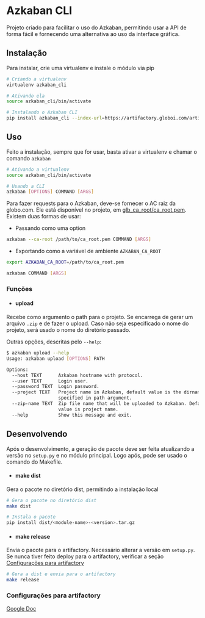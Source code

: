 # Azkaban CLI

Projeto criado para facilitar o uso do Azkaban, permitindo usar a API de forma fácil e fornecendo uma alternativa ao uso da interface gráfica.

## Instalação

Para instalar, crie uma virtualenv e instale o módulo via pip
```sh
# Criando a virtualenv
virtualenv azkaban_cli

# Ativando ela
source azkaban_cli/bin/activate

# Instalando o Azkaban CLI
pip install azkaban_cli --index-url=https://artifactory.globoi.com/artifactory/api/pypi/pypi-all/simple
```

## Uso

Feito a instalação, sempre que for usar, basta ativar a virtualenv e chamar o comando ```azkaban```

```sh
# Ativando a virtualenv
source azkaban_cli/bin/activate

# Usando a CLI
azkaban [OPTIONS] COMMAND [ARGS]
```

Para fazer requests para o Azkaban, deve-se fornecer o AC raiz da globo.com. Ele está disponível no projeto, em [glb_ca_root/ca_root.pem](glb_ca_root/ca_root.pem). Existem duas formas de usar:

* Passando como uma option

```sh
azkaban --ca-root /path/to/ca_root.pem COMMAND [ARGS]
```

* Exportando como a variável de ambiente ```AZKABAN_CA_ROOT```

```sh
export AZKABAN_CA_ROOT=/path/to/ca_root.pem

azkaban COMMAND [ARGS]
```

### Funções

* #### upload

Recebe como argumento o path para o projeto. Se encarrega de gerar um arquivo ```.zip``` e de fazer o upload. Caso não seja especificado o nome do projeto, será usado o nome do diretório passado. 

Outras opções, descritas pelo ```--help```:

```sh
$ azkaban upload --help
Usage: azkaban upload [OPTIONS] PATH

Options:
  --host TEXT      Azkaban hostname with protocol.
  --user TEXT      Login user.
  --password TEXT  Login password.
  --project TEXT   Project name in Azkaban, default value is the dirname
                   specified in path argument.
  --zip-name TEXT  Zip file name that will be uploaded to Azkaban. Default
                   value is project name.
  --help           Show this message and exit.
```


## Desenvolvendo

Após o desenvolvimento, a geração de pacote deve ser feita atualizando a versão no ```setup.py``` e no módulo principal. Logo após, pode ser usado o comando do Makefile.

* #### make dist

Gera o pacote no diretório dist, permitindo a instalação local

```sh
# Gera o pacote no diretório dist
make dist

# Instala o pacote
pip install dist/<module-name>-<version>.tar.gz
```

* #### make release

Envia o pacote para o artifactory. Necessário alterar a versão em ```setup.py```. Se nunca tiver feito deploy para o artifactory, verificar a seção [Configurações para artifactory](#configuracoes-para-artifactory)

```sh
# Gera a dist e envia para o artifactory
make release
```

### Configurações para artifactory

[Google Doc](https://docs.google.com/document/d/1zgbYfdU0KPF3IeK9udVk7FKXqFCD8swhfXLSyzmyIIw)
